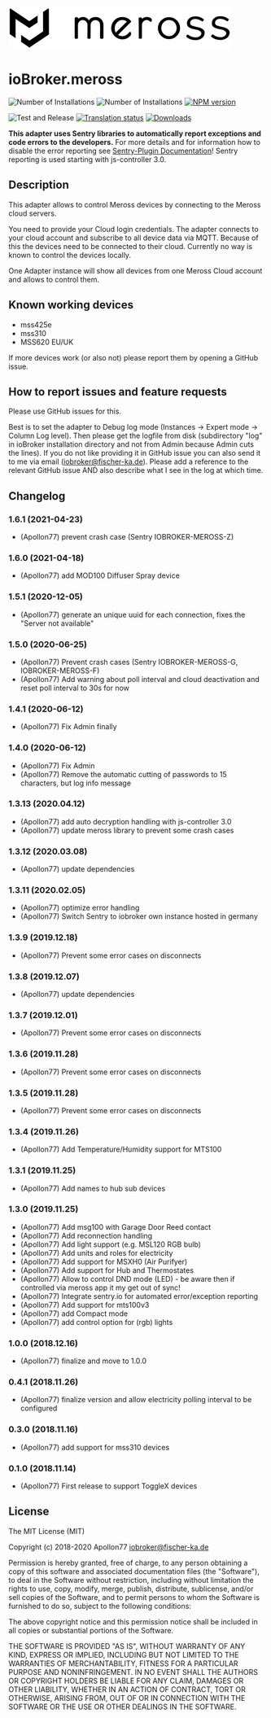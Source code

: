 ![Logo](admin/meross-logo.png)
# ioBroker.meross

![Number of Installations](http://iobroker.live/badges/meross-installed.svg) 
![Number of Installations](http://iobroker.live/badges/meross-stable.svg)
[![NPM version](http://img.shields.io/npm/v/iobroker.meross.svg)](https://www.npmjs.com/package/iobroker.meross)

![Test and Release](https://github.com/Apollon77/iobroker.meross/workflows/Test%20and%20Release/badge.svg)
[![Translation status](https://weblate.iobroker.net/widgets/adapters/-/meross/svg-badge.svg)](https://weblate.iobroker.net/engage/adapters/?utm_source=widget)
[![Downloads](https://img.shields.io/npm/dm/iobroker.meross.svg)](https://www.npmjs.com/package/iobroker.meross)

**This adapter uses Sentry libraries to automatically report exceptions and code errors to the developers.** For more details and for information how to disable the error reporting see [Sentry-Plugin Documentation](https://github.com/ioBroker/plugin-sentry#plugin-sentry)! Sentry reporting is used starting with js-controller 3.0.

## Description
This adapter allows to control Meross devices by connecting to the Meross cloud servers.

You need to provide your Cloud login credentials. The adapter connects to your cloud account and subscribe to all device data via MQTT. Because of this the devices need to be connected to their cloud. Currently no way is known to control the devices locally.

One Adapter instance will show all devices from one Meross Cloud account and allows to control them.

## Known working devices
* mss425e
* mss310
* MSS620 EU/UK


If more devices work (or also not) please report them by opening a GitHub issue.

## How to report issues and feature requests

Please use GitHub issues for this.

Best is to set the adapter to Debug log mode (Instances -> Expert mode -> Column Log level). Then please get the logfile from disk (subdirectory "log" in ioBroker installation directory and not from Admin because Admin cuts the lines). If you do not like providing it in GitHub issue you can also send it to me via email (iobroker@fischer-ka.de). Please add a reference to the relevant GitHub issue AND also describe what I see in the log at which time.

## Changelog

### 1.6.1 (2021-04-23)
* (Apollon77) prevent crash case (Sentry IOBROKER-MEROSS-Z)

### 1.6.0 (2021-04-18)
* (Apollon77) add MOD100 Diffuser Spray device

### 1.5.1 (2020-12-05)
* (Apollon77) generate an unique uuid for each connection, fixes the "Server not available"

### 1.5.0 (2020-06-25)
* (Apollon77) Prevent crash cases (Sentry IOBROKER-MEROSS-G, IOBROKER-MEROSS-F)
* (Apollon77) Add warning about poll interval and cloud deactivation and reset poll interval to 30s for now

### 1.4.1 (2020-06-12)
* (Apollon77) Fix Admin finally

### 1.4.0 (2020-06-12)
* (Apollon77) Fix Admin
* (Apollon77) Remove the automatic cutting of passwords to 15 characters, but log info message

### 1.3.13 (2020.04.12)
* (Apollon77) add auto decryption handling with js-controller 3.0
* (Apollon77) update meross library to prevent some crash cases

### 1.3.12 (2020.03.08)
* (Apollon77) update dependencies

### 1.3.11 (2020.02.05)
* (Apollon77) optimize error handling
* (Apollon77) Switch Sentry to iobroker own instance hosted in germany

### 1.3.9 (2019.12.18)
* (Apollon77) Prevent some error cases on disconnects

### 1.3.8 (2019.12.07)
* (Apollon77) update dependencies

### 1.3.7 (2019.12.01)
* (Apollon77) Prevent some error cases on disconnects

### 1.3.6 (2019.11.28)
* (Apollon77) Prevent some error cases on disconnects

### 1.3.5 (2019.11.28)
* (Apollon77) Prevent some error cases on disconnects

### 1.3.4 (2019.11.26)
* (Apollon77) Add Temperature/Humidity support for MTS100

### 1.3.1 (2019.11.25)
* (Apollon77) Add names to hub sub devices

### 1.3.0 (2019.11.25)
* (Apollon77) Add msg100 with Garage Door Reed contact
* (Apollon77) Add reconnection handling
* (Apollon77) Add light support (e.g. MSL120 RGB bulb)
* (Apollon77) Add units and roles for electricity
* (Apollon77) Add support for MSXH0 (Air Purifyer)
* (Apollon77) Add support for Hub and Thermostates
* (Apollon77) Allow to control DND mode (LED) - be aware then if controlled via meross app it my get out of sync!
* (Apollon77) Integrate sentry.io for automated error/exception reporting
* (Apollon77) Add support for mts100v3
* (Apollon77) add Compact mode
* (Apollon77) add control option for (rgb) lights

### 1.0.0 (2018.12.16)
* (Apollon77) finalize and move to 1.0.0

### 0.4.1 (2018.11.26)
* (Apollon77) finalize version and allow electricity polling interval to be configured

### 0.3.0 (2018.11.16)
* (Apollon77) add support for mss310 devices

### 0.1.0 (2018.11.14)
* (Apollon77) First release to support ToggleX devices

## License
The MIT License (MIT)

Copyright (c) 2018-2020 Apollon77 <iobroker@fischer-ka.de>

Permission is hereby granted, free of charge, to any person obtaining a copy
of this software and associated documentation files (the "Software"), to deal
in the Software without restriction, including without limitation the rights
to use, copy, modify, merge, publish, distribute, sublicense, and/or sell
copies of the Software, and to permit persons to whom the Software is
furnished to do so, subject to the following conditions:

The above copyright notice and this permission notice shall be included in
all copies or substantial portions of the Software.

THE SOFTWARE IS PROVIDED "AS IS", WITHOUT WARRANTY OF ANY KIND, EXPRESS OR
IMPLIED, INCLUDING BUT NOT LIMITED TO THE WARRANTIES OF MERCHANTABILITY,
FITNESS FOR A PARTICULAR PURPOSE AND NONINFRINGEMENT. IN NO EVENT SHALL THE
AUTHORS OR COPYRIGHT HOLDERS BE LIABLE FOR ANY CLAIM, DAMAGES OR OTHER
LIABILITY, WHETHER IN AN ACTION OF CONTRACT, TORT OR OTHERWISE, ARISING FROM,
OUT OF OR IN CONNECTION WITH THE SOFTWARE OR THE USE OR OTHER DEALINGS IN
THE SOFTWARE.
